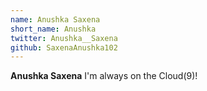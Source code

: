 ```yaml
---
name: Anushka Saxena
short_name: Anushka
twitter: Anushka__Saxena
github: SaxenaAnushka102
---
```


**Anushka Saxena** I'm always on the Cloud(9)!
